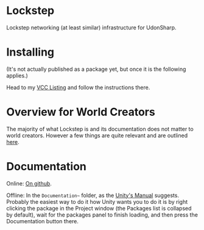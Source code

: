 
# Lockstep

Lockstep networking (at least similar) infrastructure for UdonSharp.

# Installing

(It's not actually published as a package yet, but once it is the following applies.)

Head to my [VCC Listing](https://jansharp.github.io/vrc/vcclisting.xhtml) and follow the instructions there.

# Overview for World Creators

The majority of what Lockstep is and its documentation does not matter to world creators. However a few things are quite relevant and are outlined [here](Documentation~/overview.md).

# Documentation

Online: [On github](https://github.com/JanSharp/VRCLockstep/blob/main/Documentation~/index.md).

Offline: In the `Documentation~` folder, as the [Unity's Manual](https://docs.unity3d.com/2022.3/Documentation/Manual/cus-document.html) suggests. Probably the easiest way to do it how Unity wants you to do it is by right clicking the package in the Project window (the Packages list is collapsed by default), wait for the packages panel to finish loading, and then press the Documentation button there.
